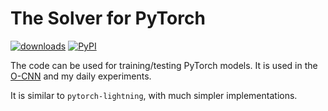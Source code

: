 # The Solver for PyTorch

[![downloads](https://pepy.tech/badge/thsolver)](https://pepy.tech/project/thsolver)
[![PyPI](https://img.shields.io/pypi/v/thsolver)](https://pypi.org/project/thsolver/)


The code can be used for training/testing PyTorch models. It is used in the
[O-CNN](https://github.com/octree-nn/ocnn-pytorch) and my daily experiments.

It is similar to `pytorch-lightning`, with much simpler implementations.
